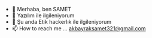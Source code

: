 - 👋 Merhaba, ben SAMET
- 👀 Yazılım ile ilgileniyorum 
- 🌱 Şu anda Etik hackerlık ile ilgileniyorum
- 📫 How to reach me ... akbayraksamet321@gmail.com

<!---
Samett28/Samett28 is a ✨ special ✨ repository because its `README.md` (this file) appears on your GitHub profile.
You can click the Preview link to take a look at your changes.
--->
